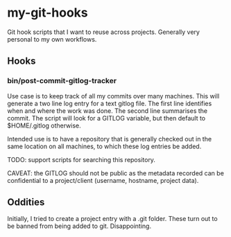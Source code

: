 # my-git-hooks
Git hook scripts that I want to reuse across projects.   Generally very personal to my own workflows.

## Hooks

### bin/post-commit-gitlog-tracker

Use case is to keep track of all my commits over many machines.  This will generate a two line log entry for a text gitlog file.
The first line identifies when and where the work was done.   The second line summarises the commit.
The script will look for a GITLOG variable, but then default to $HOME/.gitlog otherwise.

Intended use is to have a repository that is generally checked out in the same location on all machines, to which these log
entries be added.

TODO: support scripts for searching this repository.

CAVEAT: the GITLOG should not be public as the metadata recorded can be confidential to a project/client (username, hostname, project data).


## Oddities

Initially, I tried to create a project entry with a .git folder.   These turn out to be banned from being added to git.   Disappointing.

